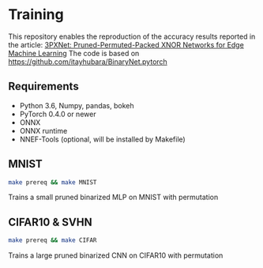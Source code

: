 # Training

This repository enables the reproduction of the accuracy results reported in the article:
[3PXNet: Pruned-Permuted-Packed XNOR Networks for Edge Machine Learning](url)
The code is based on https://github.com/itayhubara/BinaryNet.pytorch

## Requirements

* Python 3.6, Numpy, pandas, bokeh
* PyTorch 0.4.0 or newer
* ONNX
* ONNX runtime
* NNEF-Tools (optional, will be installed by Makefile)

## MNIST

```bash
make prereq && make MNIST
```
Trains a small pruned binarized MLP on MNIST with permutation

## CIFAR10 & SVHN

```bash
make prereq && make CIFAR
```
Trains a large pruned binarized CNN on CIFAR10 with permutation
